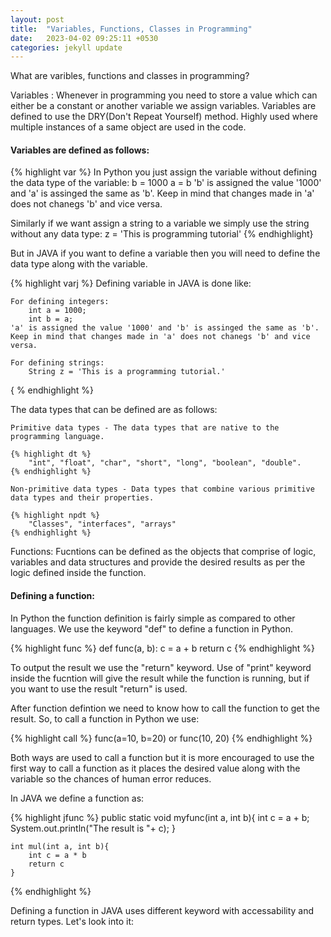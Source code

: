 ```yaml
---
layout: post
title:  "Variables, Functions, Classes in Programming"
date:   2023-04-02 09:25:11 +0530
categories: jekyll update
---
```

What are varibles, functions and classes in programming?

Variables :
Whenever in programming you need to store a value which can either be a constant or another variable we assign variables. Variables are defined to use the DRY(Don't Repeat Yourself) method. Highly used where multiple instances of a same object are used in the code.

#### Variables are defined as follows:

{% highlight var %}
In Python you just assign the variable without defining the data type of the variable:
    b = 1000
    a = b
    'b' is assigned the value '1000' and 'a' is assinged the same as 'b'. Keep in mind that changes made in 'a' does not chanegs 'b' and vice versa.

Similarly if we want assign a string to a variable we simply use the string without any data type:
    z = 'This is programming tutorial'
{% endhighlight}

But in JAVA if you want to define a variable then you will need to define the data type along with the variable.

{% highlight varj %}
Defining variable in JAVA is done like:

    For defining integers:
        int a = 1000;
        int b = a;
    'a' is assigned the value '1000' and 'b' is assinged the same as 'b'. Keep in mind that changes made in 'a' does not chanegs 'b' and vice versa.
    
    For defining strings:
        String z = 'This is a programming tutorial.'
{ % endhighlight %}

The data types that can be defined are as follows:
    
    Primitive data types - The data types that are native to the programming language.

    {% highlight dt %}
        "int", "float", "char", "short", "long", "boolean", "double".
    {% endhighlight %}

    Non-primitive data types - Data types that combine various primitive data types and their properties.

    {% highlight npdt %}
        "Classes", "interfaces", "arrays"
    {% endhighlight %}

Functions:
Fucntions can be defined as the objects that comprise of logic, variables and data structures and provide the desired results as per the logic defined inside the function.

#### Defining a function:

In Python the function definition is fairly simple as compared to other languages. We use the keyword "def" to define a function in Python.

{% highlight func %}
    def func(a, b):
        c = a + b
        return c
{% endhighlight %}

To output the result we use the "return" keyword. Use of "print" keyword inside the fucntion will give the result while the function is running, but if you want to use the result "return" is used.

After function defintion we need to know how to call the function to get the result. So, to call a function in Python we use:

{% highlight call %}
    func(a=10, b=20) or func(10, 20)
{% endhighlight %}

Both ways are used to call a function but it is more encouraged to use the first way to call a function as it places the desired value along with the variable so the chances of human error reduces.

In JAVA we define a function as:

{% highlight jfunc %}
    public static void myfunc(int a, int b){
        int c = a + b;
        System.out.println("The result is "+ c);
    }

    int mul(int a, int b){
        int c = a * b
        return c
    }
{% endhighlight %}

Defining a function in JAVA uses different keyword with accessability and return types. Let's look into it:

